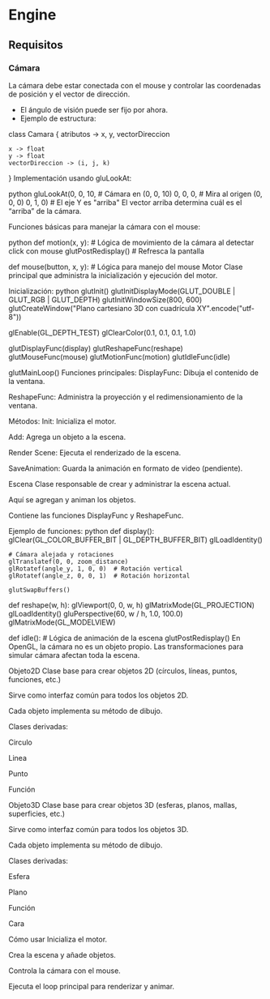 # Engine

## Requisitos

### Cámara

La cámara debe estar conectada con el mouse y controlar las coordenadas de posición y el vector de dirección.

- El ángulo de visión puede ser fijo por ahora.
- Ejemplo de estructura:

class Camara {
    atributos -> x, y, vectorDireccion

    x -> float  
    y -> float  
    vectorDireccion -> (i, j, k)
}
Implementación usando gluLookAt:

python
gluLookAt(0, 0, 10,     # Cámara en (0, 0, 10)
          0, 0, 0,      # Mira al origen (0, 0, 0)
          0, 1, 0)      # El eje Y es "arriba"
El vector arriba determina cuál es el “arriba” de la cámara.

Funciones básicas para manejar la cámara con el mouse:

python
def motion(x, y):
    # Lógica de movimiento de la cámara al detectar click con mouse
    glutPostRedisplay()  # Refresca la pantalla

def mouse(button, x, y):
    # Lógica para manejo del mouse
Motor
Clase principal que administra la inicialización y ejecución del motor.

Inicialización:
python
glutInit()
glutInitDisplayMode(GLUT_DOUBLE | GLUT_RGB | GLUT_DEPTH)
glutInitWindowSize(800, 600)
glutCreateWindow("Plano cartesiano 3D con cuadrícula XY".encode("utf-8"))

glEnable(GL_DEPTH_TEST)
glClearColor(0.1, 0.1, 0.1, 1.0)

glutDisplayFunc(display)
glutReshapeFunc(reshape)
glutMouseFunc(mouse)
glutMotionFunc(motion)
glutIdleFunc(idle)

glutMainLoop()
Funciones principales:
DisplayFunc: Dibuja el contenido de la ventana.

ReshapeFunc: Administra la proyección y el redimensionamiento de la ventana.

Métodos:
Init: Inicializa el motor.

Add: Agrega un objeto a la escena.

Render Scene: Ejecuta el renderizado de la escena.

SaveAnimation: Guarda la animación en formato de video (pendiente).

Escena
Clase responsable de crear y administrar la escena actual.

Aquí se agregan y animan los objetos.

Contiene las funciones DisplayFunc y ReshapeFunc.

Ejemplo de funciones:
python
def display():
    glClear(GL_COLOR_BUFFER_BIT | GL_DEPTH_BUFFER_BIT)
    glLoadIdentity()

    # Cámara alejada y rotaciones
    glTranslatef(0, 0, zoom_distance)
    glRotatef(angle_y, 1, 0, 0)  # Rotación vertical
    glRotatef(angle_z, 0, 0, 1)  # Rotación horizontal

    glutSwapBuffers()

def reshape(w, h):
    glViewport(0, 0, w, h)
    glMatrixMode(GL_PROJECTION)
    glLoadIdentity()
    gluPerspective(60, w / h, 1.0, 100.0)
    glMatrixMode(GL_MODELVIEW)

def idle():
    # Lógica de animación de la escena
    glutPostRedisplay()
En OpenGL, la cámara no es un objeto propio. Las transformaciones para simular cámara afectan toda la escena.

Objeto2D
Clase base para crear objetos 2D (círculos, líneas, puntos, funciones, etc.)

Sirve como interfaz común para todos los objetos 2D.

Cada objeto implementa su método de dibujo.

Clases derivadas:

Circulo

Linea

Punto

Función

Objeto3D
Clase base para crear objetos 3D (esferas, planos, mallas, superficies, etc.)

Sirve como interfaz común para todos los objetos 3D.

Cada objeto implementa su método de dibujo.

Clases derivadas:

Esfera

Plano

Función

Cara

Cómo usar
Inicializa el motor.

Crea la escena y añade objetos.

Controla la cámara con el mouse.

Ejecuta el loop principal para renderizar y animar.
